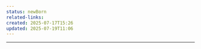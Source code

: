 ```yaml
---
status: newBorn
related-links: 
created: 2025-07-17T15:26
updated: 2025-07-19T11:06
---
```

---



```cpp

```


